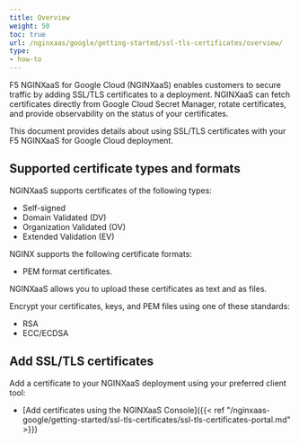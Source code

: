 ```yaml
---
title: Overview
weight: 50
toc: true
url: /nginxaas/google/getting-started/ssl-tls-certificates/overview/
type:
- how-to
---
```



F5 NGINXaaS for Google Cloud (NGINXaaS) enables customers to secure traffic by adding SSL/TLS certificates to a deployment. NGINXaaS can fetch certificates directly from Google Cloud Secret Manager, rotate certificates, and provide observability on the status of your certificates.

This document provides details about using SSL/TLS certificates with your F5 NGINXaaS for Google Cloud deployment.

## Supported certificate types and formats

NGINXaaS supports certificates of the following types:

- Self-signed
- Domain Validated (DV)
- Organization Validated (OV)
- Extended Validation (EV)

NGINX supports the following certificate formats:

- PEM format certificates.

NGINXaaS allows you to upload these certificates as text and as files.

Encrypt your certificates, keys, and PEM files using one of these standards:

- RSA
- ECC/ECDSA


## Add SSL/TLS certificates

Add a certificate to your NGINXaaS deployment using your preferred client tool:
* [Add certificates using the NGINXaaS Console]({{< ref "/nginxaas-google/getting-started/ssl-tls-certificates/ssl-tls-certificates-portal.md" >}})

